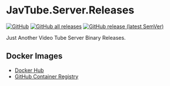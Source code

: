 # JavTube.Server.Releases

[![GitHub](https://img.shields.io/github/license/javtube/javtube-server-releases?color=A42E2B&logo=gnu&style=flat-square)](https://github.com/javtube/javtube-server-releases/blob/main/LICENSE)
[![GitHub all releases](https://img.shields.io/github/downloads/javtube/javtube-server-releases/total?logo=Betfair&style=flat-square)](https://github.com/javtube/javtube-server-releases/releases)
[![GitHub release (latest SemVer)](https://img.shields.io/github/v/release/javtube/javtube-server-releases?color=15BFFF&logo=smartthings&sort=semver&style=flat-square)](https://github.com/javtube/javtube-server-releases/releases)

Just Another Video Tube Server Binary Releases.

## Docker Images

- [Docker Hub](https://hub.docker.com/r/javtube/javtube-server)
- [GitHub Container Registry](https://github.com/javtube/javtube-sdk-go/pkgs/container/javtube-server)

